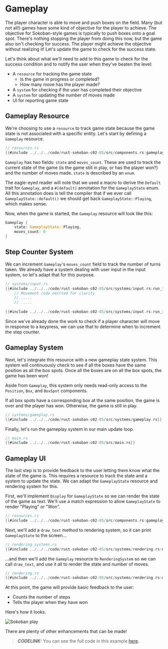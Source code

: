 # Gameplay

The player character is able to move and push boxes on the field. Many (but not all!) games have some kind of objective
for the player to achieve.  The objective for Sokoban-style games is typically to push boxes onto a goal spot.  There's
nothing stopping the player from doing this now, but the game also isn't checking for success.  The player might achieve
the objective without realizing it!  Let's update the game to check for the success state.

Let's think about what we'll need to add to this game to check for the success condition and to notify the user
when they've beaten the level:

- A `resource` for tracking the game state
  - Is the game in progress or completed?
  - How many move has the player made?
- A `system` for checking if the user has completed their objective
- A `system` for updating the number of moves made
- UI for reporting game state

## Gameplay Resource

We're choosing to use a `resource` to track game state because the game state is
not associated with a specific entity. Let's start by defining a `Gameplay` resource.

```rust
// resources.rs
{{#include ../../../code/rust-sokoban-c02-05/src/components.rs:gameplay_state}}
```

`Gameplay` has two fields: `state` and `moves_count`. These are used to track the
current state of the game (is the game still in play, or has the player won?) and
the number of moves made.  `state` is described by an `enum`.

The eagle-eyed reader will note that we used a macro to derive the `Default` trait
for `Gameplay`, and a `#[default]` annotation for the  `GameplayState` enum. All this annotation does is tell the compiler that if we ever call `GameplayState::default()` we should get back `GameplayState::Playing`, which makes sense.

Now, when the game is started, the `Gameplay` resource will look like this:

```rust
Gameplay {
    state: GameplayState::Playing,
    moves_count: 0
}
```

## Step Counter System

We can increment `Gameplay`'s `moves_count` field to track the number of turns taken.
We already have a system dealing with user input in the input system, so let's adapt that for this purpose.

```rust
// systems/input.rs
{{#include ../../../code/rust-sokoban-c02-05/src/systems/input.rs:run_input_begin}}
    // Movement code omitted for clarity
    // .....
    // .....
    
{{#include ../../../code/rust-sokoban-c02-05/src/systems/input.rs:run_input_update_moves}}
```

Since we've already done the work to check if a player character will move in
response to a keypress, we can use that to determine when to increment the step
counter.

## Gameplay System

Next, let's integrate this resource with a new gameplay state system.  This
system will continuously check to see if all the boxes have the same
position as all the box spots. Once all the boxes are on all the box spots,
the game has been won!

Aside from `Gameplay`, this system only needs read-only access to the
`Position`, `Box`, and `BoxSpot` components.

If all box spots have a corresponding box at the same position, the game is over and the player has won.
Otherwise, the game is still in play.

```rust
// systems/gameplay.rs
{{#include ../../../code/rust-sokoban-c02-05/src/systems/gameplay.rs}}
```

Finally, let's run the gameplay system in our main update loop.

```rust
// main.rs
{{#include ../../../code/rust-sokoban-c02-05/src/main.rs}}
```

## Gameplay UI

The last step is to provide feedback to the user letting them know what the
state of the game is.  This requires a resource to track the state and a
system to update the state. We can adapt the `GameplayState` resource and
rendering system for this.

First, we'll implement `Display` for `GameplayState` so we can render the
state of the game as text. We'll use a match expression to allow `GameplayState`
to render "Playing" or "Won".

```rust
// resources.rs
{{#include ../../../code/rust-sokoban-c02-05/src/components.rs:gameplay_state_impl_display}}
```

Next, we'll add a `draw_text` method to rendering system, so it can print
`GameplayState` to the screen...

```rust
// rendering_systems.rs
{{#include ../../../code/rust-sokoban-c02-05/src/systems/rendering.rs:draw_text}}
```

...and then we'll add the `Gameplay` resource to `RenderingSystem` so we can
call `draw_text`, and use it all to render the state and number of moves.

```rust
// rendering.rs
{{#include ../../../code/rust-sokoban-c02-05/src/systems/rendering.rs:draw_gameplay_state}}
```

At this point, the game will provide basic feedback to the user:

- Counts the number of steps
- Tells the player when they have won

Here's how it looks.

![Sokoban play](./images/moves.gif)

There are plenty of other enhancements that can be made!

> **_CODELINK:_**  You can see the full code in this example [here](https://github.com/iolivia/rust-sokoban/tree/master/code/rust-sokoban-c02-05).
